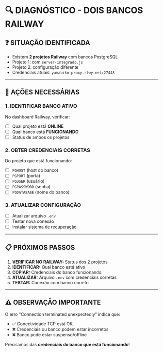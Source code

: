 # 🔍 DIAGNÓSTICO - DOIS BANCOS RAILWAY

## ❓ **SITUAÇÃO IDENTIFICADA**
- Existem **2 projetos Railway** com bancos PostgreSQL
- Projeto 1: com `server-integrado.js` 
- Projeto 2: configuração diferente
- Credenciais atuais: `yamabiko.proxy.rlwy.net:27448`

---

## 🎯 **AÇÕES NECESSÁRIAS**

### **1. IDENTIFICAR BANCO ATIVO**
No dashboard Railway, verificar:
- [ ] Qual projeto está **ONLINE**
- [ ] Qual banco está **FUNCIONANDO**
- [ ] Status de ambos os projetos

### **2. OBTER CREDENCIAIS CORRETAS**
Do projeto que está funcionando:
- [ ] `PGHOST` (host do banco)
- [ ] `PGPORT` (porta)
- [ ] `PGUSER` (usuário)
- [ ] `PGPASSWORD` (senha)
- [ ] `PGDATABASE` (nome do banco)

### **3. ATUALIZAR CONFIGURAÇÃO**
- [ ] Atualizar arquivo `.env`
- [ ] Testar nova conexão
- [ ] Instalar sistema de recuperação

---

## 📋 **PRÓXIMOS PASSOS**

1. **VERIFICAR NO RAILWAY:** Status dos 2 projetos
2. **IDENTIFICAR:** Qual banco está ativo
3. **COPIAR:** Credenciais do banco funcionando
4. **ATUALIZAR:** Arquivo `.env` com credenciais corretas
5. **TESTAR:** Conexão com banco correto

---

## ⚠️ **OBSERVAÇÃO IMPORTANTE**
O erro "Connection terminated unexpectedly" indica que:
- ✅ Conectividade TCP está OK
- ❌ Credenciais ou banco podem estar incorretos
- ❌ Banco pode estar suspenso/offline

Precisamos das **credenciais do banco que está funcionando**!
